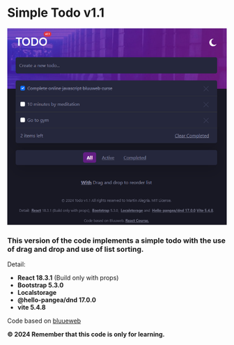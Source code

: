 # Simple Todo v1.1

![Preview](./public/preview-image.png)

### This version of the code implements a simple todo with the use of drag and drop and use of list sorting.

Detail:
- **React 18.3.1** (Build only with props)
- **Bootstrap 5.3.0**
- **Localstorage**
- **@hello-pangea/dnd 17.0.0**
- **vite 5.4.8**

Code based on [bluueweb](https://bluuweb.dev/)

**© 2024 Remember that this code is only for learning.**
